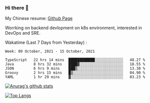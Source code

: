 ### Hi there 👋

My Chinese resume: [Github Page](https://spencercjh.github.io/resume/)

Worrking on backend devlopment on k8s environment, interested in DevOps and SRE.

Wakatime (Last 7 Days from Yesterday) :

<!--START_SECTION:waka-->
```text
Week: 09 October, 2021 - 15 October, 2021

TypeScript   22 hrs 14 mins  ████████████░░░░░░░░░░░░░   48.27 % 
Java         8 hrs 32 mins   ████▓░░░░░░░░░░░░░░░░░░░░   18.55 % 
JSON         6 hrs 9 mins    ███▒░░░░░░░░░░░░░░░░░░░░░   13.38 % 
Groovy       2 hrs 15 mins   █▒░░░░░░░░░░░░░░░░░░░░░░░   04.90 % 
YAML         1 hr 29 mins    ▓░░░░░░░░░░░░░░░░░░░░░░░░   03.23 % 
```
<!--END_SECTION:waka-->

[![Anurag's github stats](https://github-readme-stats.vercel.app/api?username=spencercjh&theme=tokyonight&show_icons=true)](https://github.com/anuraghazra/github-readme-stats)

[![Top Langs](https://github-readme-stats.vercel.app/api/top-langs/?username=spencercjh&layout=compact&theme=tokyonight)](https://github.com/anuraghazra/github-readme-stats)
